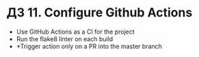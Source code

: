 # ДЗ 11. Configure Github Actions
* Use GitHub Actions as a CI for the project
* Run the flake8 linter on each build
* *Trigger action only on a PR into the master branch